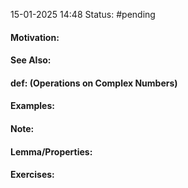 15-01-2025 14:48
Status: #pending
#### Motivation:
#### See Also:
#### def: (Operations on Complex Numbers)


#### Examples:
#### Note:
#### Lemma/Properties:
#### Exercises: